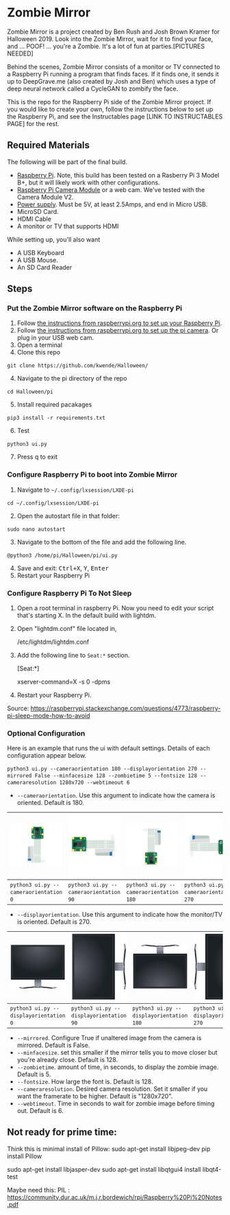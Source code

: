 # Zombie Mirror

Zombie Mirror is a project created by Ben Rush and Josh Brown Kramer for Halloween 2019.  Look into the Zombie Mirror, wait for it to find your face, and ... POOF! ... you're a Zombie.  It's a lot of fun at parties.[PICTURES NEEDED]

Behind the scenes, Zombie Mirror consists of a monitor or TV connected to a Raspberry Pi running a program that finds faces.  If it finds one, it sends it up to DeepGrave.me (also created by Josh and Ben) which uses a type of deep neural network called a CycleGAN to zombify the face.

This is the repo for the Raspberry Pi side of the Zombie Mirror project.  If you would like to create your own, follow the instructions below to set up the Raspberry Pi, and see the Instructables page [LINK TO INSTRUCTABLES PAGE] for the rest.

## Required Materials

The following will be part of the final build.
- [Raspberry Pi](https://www.raspberrypi.org/products/).  Note, this build has been tested on a Rasberry Pi 3 Model B+, but it will likely work with other configurations.
- [Raspberry Pi Camera Module](https://www.raspberrypi.org/products/camera-module-v2/) or a web cam.  We've tested with the Camera Module V2.
- [Power supply](https://www.raspberrypi.org/products/raspberry-pi-universal-power-supply/).  Must be 5V, at least 2.5Amps, and end in Micro USB.
- MicroSD Card.
- HDMI Cable
- A monitor or TV that supports HDMI

While setting up, you'll also want 
- A USB Keyboard
- A USB Mouse.
- An SD Card Reader

## Steps

### Put the Zombie Mirror software on the Raspberry Pi
1. Follow [the instructions from raspberrypi.org to set up your Raspberry Pi](https://projects.raspberrypi.org/en/projects/raspberry-pi-setting-up/).
2. Follow [the instructions from raspberrypi.org to set up the pi camera](https://www.raspberrypi.org/documentation/configuration/camera.md).  Or plug in your USB web cam.
4. Open a terminal
3. Clone this repo
```
git clone https://github.com/kwende/Halloween/
```
4. Navigate to the pi directory of the repo
```
cd Halloween/pi
```
5. Install required pacakages
```
pip3 install -r requirements.txt
```
6. Test
```
python3 ui.py
```
7. Press q to exit

### Configure Raspberry Pi to boot into Zombie Mirror
1. Navigate to `~/.config/lxsession/LXDE-pi`
```
cd ~/.config/lxsession/LXDE-pi
```
2. Open the autostart file in that folder:
```
sudo nano autostart
```
3. Navigate to the bottom of the file and add the following line.
```
@python3 /home/pi/Halloween/pi/ui.py
```
4. Save and exit: <kbd>Ctrl+X</kbd>, <kbd>Y</kbd>, <kbd>Enter</kbd>
5. Restart your Raspberry Pi

### Configure Raspberry Pi To Not Sleep
1. Open a root terminal in raspberry Pi. Now  you need to edit your script that's starting X. In the default build with lightdm.

2. Open "lightdm.conf" file located in, 

     /etc/lightdm/lightdm.conf

3. Add the following line to `Seat:*` section.

     [Seat:*]
     
     xserver-command=X -s 0 -dpms

4. Restart your Raspberry Pi.

Source: https://raspberrypi.stackexchange.com/questions/4773/raspberry-pi-sleep-mode-how-to-avoid

### Optional Configuration

Here is an example that runs the ui with default settings.  Details of each configuration appear below.

```
python3 ui.py --cameraorientation 180 --displayorientation 270 --mirrored False --minfacesize 128 --zombietime 5 --fontsize 128 --cameraresolution 1280x720 --webtimeout 6
```

- `--cameraorientation`.  Use this argument to indicate how the camera is oriented.  Default is 180.
     
| <img src="readmeImages/0.png"> | <img src="readmeImages/90.png"> | <img src="readmeImages/180.png"> | <img src="readmeImages/270.png"> |
|---|---|---|---|
| `python3 ui.py --cameraorientation 0` | `python3 ui.py --cameraorientation 90`  | `python3 ui.py --cameraorientation 180`  | `python3 ui.py --cameraorientation 270` |

- `--displayorientation`.  Use this argument to indicate how the monitor/TV is oriented.  Default is 270.
     
| <img src="readmeImages/monitor0.png"> | <img src="readmeImages/monitor90.png"> | <img src="readmeImages/monitor180.png"> | <img src="readmeImages/monitor270.png"> |
|---|---|---|---|
| `python3 ui.py --displayorientation 0` | `python3 ui.py --displayorientation 90`  | `python3 ui.py --displayorientation 180`  | `python3 ui.py --displayorientation 270` |

- `--mirrored`. Configure True if unaltered image from the camera is mirrored.  Default is False.
- `--minfacesize`. set this smaller if the mirror tells you to move closer but you're already close.  Default is 128.
- `--zombietime`. amount of time, in seconds, to display the zombie image.  Default is 5.
- `--fontsize`.  How large the font is.  Default is 128.
- `--cameraresolution`.  Desired camera resolution.  Set it smaller if you want the framerate to be higher.  Default is "1280x720".  
- `--webtimeout`.  Time in seconds to wait for zombie image before timing out.  Default is 6.

## Not ready for prime time:
Think this is minimal install of Pillow:
sudo apt-get install libjpeg-dev
pip install Pillow


sudo apt-get install libjasper-dev
sudo apt-get install libqtgui4
install libqt4-test


Maybe need this:
PIL : https://community.dur.ac.uk/m.j.r.bordewich/rpi/Raspberry%20Pi%20Notes.pdf
